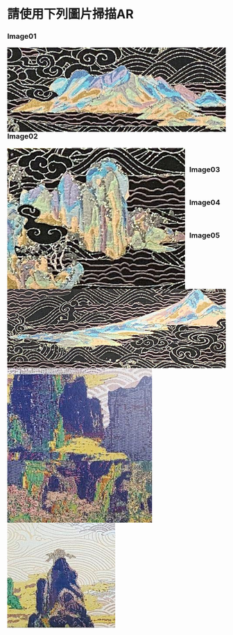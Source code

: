 
# 請使用下列圖片掃描AR

### Image01
<img src="https://raw.githubusercontent.com/lavenderxxxxx/AppPrivate/main/Image/M1.jpg"
     alt="M1"
     style="float: left; margin-right: 10px;" /> <br>
### Image02
<img src="https://raw.githubusercontent.com/lavenderxxxxx/AppPrivate/main/Image/M2.jpg"
     alt="M2"
     style="float: left; margin-right: 10px;" /> <br>
### Image03
<img src="https://raw.githubusercontent.com/lavenderxxxxx/AppPrivate/main/Image/M3.jpg"
     alt="M3"
     style="float: left; margin-right: 10px;" /> <br>
### Image04
<img src="https://raw.githubusercontent.com/lavenderxxxxx/AppPrivate/main/Image/M4.jpg"
     alt="M4"
     style="float: left; margin-right: 10px;" /> <br>
### Image05
<img src="https://raw.githubusercontent.com/lavenderxxxxx/AppPrivate/main/Image/M5.jpg"
     alt="M5"
     style="float: left; margin-right: 10px;" /> <br>
